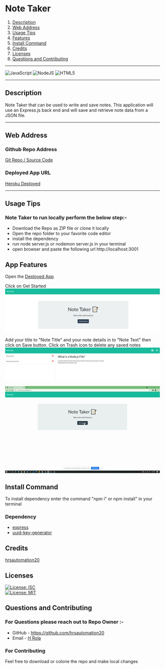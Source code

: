 # Note Taker

1. [Description](#desc)
2. [Web Address](#webaddress)
3. [Usage Tips](#usage)
4. [Features](#feature)
5. [Install Command](#command)
6. [Credits](#credits)
7. [Licenses](#licenses)
8. [Questions and Contributing](#qnacontri)

---

![JavaScript](https://img.shields.io/badge/javascript-%23323330.svg?style=for-the-badge&logo=javascript&logoColor=%23F7DF1E)
![NodeJS](https://img.shields.io/badge/node.js-6DA55F?style=for-the-badge&logo=node.js&logoColor=white)
![HTML5](https://img.shields.io/badge/html5-%23E34F26.svg?style=for-the-badge&logo=html5&logoColor=white)

---

<a name="desc"></a>

## Description

Note Taker that can be used to write and save notes. This application will use an Express.js back end and will save and retrieve note data from a JSON file.

---

<a name="webaddress"></a>

## Web Address

### Github Repo Address

[Git Repo / Source Code](https://github.com/hrsautomation20/note_taker)

### Deployed App URL

[Heroku Deployed](https://hr-note-taker.herokuapp.com/)

---

<a name="usage"></a>

## Usage Tips

### Note Taker to run locally perform the below step:-
- Download the Repo as ZIP file or clone it locally
- Open the repo folder to your favorite code editor
- install the dependency
- run node server.js or nodemon server.js in your terminal
- open browser and paste the following url http://localhost:3001

<a name="feature"></a>

## App Features

Open the [Deployed App](https://hr-note-taker.herokuapp.com/)

Click on Get Started
![img1](./public/assets/images/notetaker1.PNG "notetaker1.PNG")

Add your title to "Note Title" and your note details in to "Note Text" then click on Save button. Click on Trash icon to delete any saved notes
![img2](./public/assets/images/notetaker2.PNG "notetaker2.PNG")

![img3](./public/assets/images/notetaker.gif "notetaker.gif")

<a name="command"></a>

## Install Command

To install dependency enter the command "npm i" or npm install" in your terminal

### Dependency

- [express](https://nodejs.org/en/)
- [uuid-key-generator](https://www.npmjs.com/package/uuid-key-generator)

<a name="credits"></a>

## Credits

[hrsautomation20](https://github.com/hrsautomation20)

<a name="licenses"></a>

## Licenses

[![License: ISC](https://img.shields.io/badge/License-ISC-blue.svg)](https://opensource.org/licenses/ISC)  
[![License: MIT](https://img.shields.io/badge/License-MIT-yellow.svg)](https://opensource.org/licenses/MIT)

<a name="qnacontri"></a>

## Questions and Contributing

### For Questions please reach out to Repo Owner :-

- GitHub - https://github.com/hrsautomation20
- Email - [H Rola](mailto:hrsautomation20@gmail.com?subject=[GitHub]%20Source%20Han%20Sans)

### For Contributing

Feel free to download or colone the repo and make local changes
